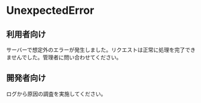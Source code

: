 # UnexpectedError

## 利用者向け

サーバーで想定外のエラーが発生しました。リクエストは正常に処理を完了できませんでした。管理者に問い合わせてください。

## 開発者向け

ログから原因の調査を実施してください。
